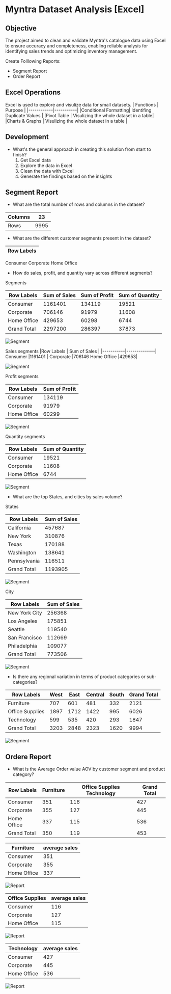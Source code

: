 
# Myntra Dataset Analysis [Excel]

## Objective

The project aimed to clean and validate Myntra's catalogue data using Excel to ensure accuracy and completeness, enabling reliable analysis for identifying sales trends and optimizing inventory management.

Create Folllowing Reports:

- Segment Report
- Order Report

## Excel Operations
Excel is used to explore and visulize data for small datasets.
| Functions  |  Purpose  |
|------------|-----------|
|Conditional Formatting| Identifing Duplicate Values |
|Pivot Table | Visulizing the whole dataset in a table|
|Charts & Graphs | Visulizing the whole dataset in a table |

## Development
- What's the general approach in creating this solution from start to finish?
	1. Get Excel data
	2. Explore the data in Excel
	3. Clean the data with Excel
	4. Generate the findings based on the insights
	
## Segment Report

- What are the total number of rows and columns in the dataset?

|Columns| 23 |
|-------|----|
|Rows	|9995 |

- What are the different customer segments present in the dataset?

|Row Labels |
|-----------|
Consumer
Corporate
Home Office

- How do sales, profit, and quantity vary across different segments?


Segments

|Row Labels	 | Sum of Sales	| Sum of Profit	| Sum of Quantity |
|----------|----------|-----------|-----------|
Consumer| 	1161401 |	134119 |	19521|
Corporate	|706146	|91979	|11608|
Home Office	|429653|	60298|	6744|
Grand Total|	2297200|	286397|	37873|

![Segment](Photos/Segment_Graph.png)
			
Sales segments
|Row Labels	| Sum of Sales |
|-----------|--------------|
Consumer	|1161401 |
Corporate	|706146	
Home Office	|429653|

![Segment](Photos/Sum_of_sales.png)

Profit segments

|Row Labels|	Sum of Profit|
|----------|----------------|
|Consumer|	134119|
|Corporate|	91979|
|Home Office|	60299|

![Segment](Photos/Sum_of_Profit.png)

Quantity segments

|Row Labels	| Sum of Quantity|
|---------|------------------|
|Consumer	|19521
|Corporate	| 11608
|Home Office |	6744

![Segment](Photos/Sum_of_Quantity.png)

- What are the top States, and cities by sales volume?

States 

|Row Labels	|Sum of Sales|
|-----------|--------|
|California	|457687|
|New York	| 310876|
|Texas	| 170188|
|Washington	| 138641 |
|Pennsylvania| 116511|
|Grand Total|1193905|

![Segment](Photos/State.png)


City
	
|Row Labels	|Sum of Sales|
|---------|-----------|
|New York City|	256368|
|Los Angeles	|175851|
|Seattle	|119540|
|San Francisco|	112669|
|Philadelphia	|109077|
|Grand Total	|773506|

![Segment](Photos/City.png)

- Is there any regional variation in terms of product categories or sub-categories?

|Row Labels	|West	|East	|Central	|South	|Grand Total|
|------------|---------|---------|---------|---------|---|
|Furniture|	707	|601	|481	|332|	2121|
|Office Supplies|	1897|	1712|	1422|	995|	6026|
|Technology	|599|	535	|420|	293	|1847|
|Grand Total|	3203|	2848|	2323|	1620|	9994|

![Segment](Photos/Regional.png)

## Ordere Report

- What is the Average Order value AOV by customer segment and product category?

|Row Labels	|Furniture	|Office Supplies	Technology	|Grand Total|
|------|------|-------|-------|
|Consumer	|351|116	|427|	224|
|Corporate	|355|	127|	445	|234|
|Home Office|	337	|115|	536	|241|
|Grand Total|350|	119	|453	|230|


|Furniture|	average sales|       
|--------|----------|
|Consumer	|351|
|Corporate	|355|
|Home Office |	337|

![Report](Photos/Furniture.png)

|Office Supplies|	average sales|
|------|------|
|Consumer	|116|
|Corporate	|127|
|Home Office|	115|

![Report](Photos/office_supplier.png)

|Technology	|average sales|
|---------|-----------|
|Consumer	|427|
|Corporate	|445|
|Home Office|	536|

![Report](Photos/Average_sale.png)
















